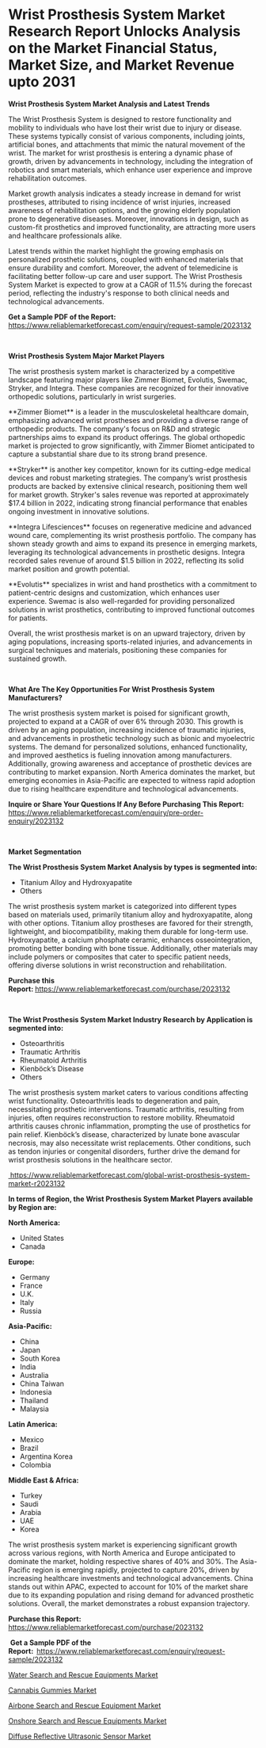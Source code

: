 <p><h1>Wrist Prosthesis System Market Research Report Unlocks Analysis on the Market Financial Status, Market Size, and Market Revenue upto 2031</h1></p><p><strong>Wrist Prosthesis System Market Analysis and Latest Trends</strong></p>
<p><p>The Wrist Prosthesis System is designed to restore functionality and mobility to individuals who have lost their wrist due to injury or disease. These systems typically consist of various components, including joints, artificial bones, and attachments that mimic the natural movement of the wrist. The market for wrist prosthesis is entering a dynamic phase of growth, driven by advancements in technology, including the integration of robotics and smart materials, which enhance user experience and improve rehabilitation outcomes.</p><p>Market growth analysis indicates a steady increase in demand for wrist prostheses, attributed to rising incidence of wrist injuries, increased awareness of rehabilitation options, and the growing elderly population prone to degenerative diseases. Moreover, innovations in design, such as custom-fit prosthetics and improved functionality, are attracting more users and healthcare professionals alike.</p><p>Latest trends within the market highlight the growing emphasis on personalized prosthetic solutions, coupled with enhanced materials that ensure durability and comfort. Moreover, the advent of telemedicine is facilitating better follow-up care and user support. The Wrist Prosthesis System Market is expected to grow at a CAGR of 11.5% during the forecast period, reflecting the industry's response to both clinical needs and technological advancements.</p></p>
<p><strong>Get a Sample PDF of the Report:&nbsp;</strong> <a href="https://www.reliablemarketforecast.com/enquiry/request-sample/2023132?utm_campaign=1569&utm_medium=2&utm_source=Github&utm_content=ia&utm_term=28102024&utm_id=wrist-prosthesis-system">https://www.reliablemarketforecast.com/enquiry/request-sample/2023132</a></p>
<p>&nbsp;</p>
<p><strong>Wrist Prosthesis System Major Market Players</strong></p>
<p><p>The wrist prosthesis system market is characterized by a competitive landscape featuring major players like Zimmer Biomet, Evolutis, Swemac, Stryker, and Integra. These companies are recognized for their innovative orthopedic solutions, particularly in wrist surgeries.</p><p>**Zimmer Biomet** is a leader in the musculoskeletal healthcare domain, emphasizing advanced wrist prostheses and providing a diverse range of orthopedic products. The company's focus on R&D and strategic partnerships aims to expand its product offerings. The global orthopedic market is projected to grow significantly, with Zimmer Biomet anticipated to capture a substantial share due to its strong brand presence.</p><p>**Stryker** is another key competitor, known for its cutting-edge medical devices and robust marketing strategies. The company’s wrist prosthesis products are backed by extensive clinical research, positioning them well for market growth. Stryker's sales revenue was reported at approximately $17.4 billion in 2022, indicating strong financial performance that enables ongoing investment in innovative solutions.</p><p>**Integra Lifesciences** focuses on regenerative medicine and advanced wound care, complementing its wrist prosthesis portfolio. The company has shown steady growth and aims to expand its presence in emerging markets, leveraging its technological advancements in prosthetic designs. Integra recorded sales revenue of around $1.5 billion in 2022, reflecting its solid market position and growth potential.</p><p>**Evolutis** specializes in wrist and hand prosthetics with a commitment to patient-centric designs and customization, which enhances user experience. Swemac is also well-regarded for providing personalized solutions in wrist prosthetics, contributing to improved functional outcomes for patients.</p><p>Overall, the wrist prosthesis market is on an upward trajectory, driven by aging populations, increasing sports-related injuries, and advancements in surgical techniques and materials, positioning these companies for sustained growth.</p></p>
<p>&nbsp;</p>
<p><strong>What Are The Key Opportunities For Wrist Prosthesis System Manufacturers?</strong></p>
<p><p>The wrist prosthesis system market is poised for significant growth, projected to expand at a CAGR of over 6% through 2030. This growth is driven by an aging population, increasing incidence of traumatic injuries, and advancements in prosthetic technology such as bionic and myoelectric systems. The demand for personalized solutions, enhanced functionality, and improved aesthetics is fueling innovation among manufacturers. Additionally, growing awareness and acceptance of prosthetic devices are contributing to market expansion. North America dominates the market, but emerging economies in Asia-Pacific are expected to witness rapid adoption due to rising healthcare expenditure and technological advancements.</p></p>
<p><strong>Inquire or Share Your Questions If Any Before Purchasing This Report:</strong> <a href="https://www.reliablemarketforecast.com/enquiry/pre-order-enquiry/2023132?utm_campaign=1569&utm_medium=2&utm_source=Github&utm_content=ia&utm_term=28102024&utm_id=wrist-prosthesis-system">https://www.reliablemarketforecast.com/enquiry/pre-order-enquiry/2023132</a></p>
<p>&nbsp;</p>
<p><strong>Market Segmentation</strong></p>
<p><strong>The Wrist Prosthesis System Market Analysis by types is segmented into:</strong></p>
<p><ul><li>Titanium Alloy and Hydroxyapatite</li><li>Others</li></ul></p>
<p><p>The wrist prosthesis system market is categorized into different types based on materials used, primarily titanium alloy and hydroxyapatite, along with other options. Titanium alloy prostheses are favored for their strength, lightweight, and biocompatibility, making them durable for long-term use. Hydroxyapatite, a calcium phosphate ceramic, enhances osseointegration, promoting better bonding with bone tissue. Additionally, other materials may include polymers or composites that cater to specific patient needs, offering diverse solutions in wrist reconstruction and rehabilitation.</p></p>
<p><strong>Purchase this Report:&nbsp;</strong><a href="https://www.reliablemarketforecast.com/purchase/2023132?utm_campaign=1569&utm_medium=2&utm_source=Github&utm_content=ia&utm_term=28102024&utm_id=wrist-prosthesis-system">https://www.reliablemarketforecast.com/purchase/2023132</a></p>
<p>&nbsp;</p>
<p><strong>The Wrist Prosthesis System Market Industry Research by Application is segmented into:</strong></p>
<p><ul><li>Osteoarthritis</li><li>Traumatic Arthritis</li><li>Rheumatoid Arthritis</li><li>Kienböck’s Disease</li><li>Others</li></ul></p>
<p><p>The wrist prosthesis system market caters to various conditions affecting wrist functionality. Osteoarthritis leads to degeneration and pain, necessitating prosthetic interventions. Traumatic arthritis, resulting from injuries, often requires reconstruction to restore mobility. Rheumatoid arthritis causes chronic inflammation, prompting the use of prosthetics for pain relief. Kienböck’s disease, characterized by lunate bone avascular necrosis, may also necessitate wrist replacements. Other conditions, such as tendon injuries or congenital disorders, further drive the demand for wrist prosthesis solutions in the healthcare sector.</p></p>
<p><a href="https://www.reliablemarketforecast.com/global-wrist-prosthesis-system-market-r2023132?utm_campaign=1569&utm_medium=2&utm_source=Github&utm_content=ia&utm_term=28102024&utm_id=wrist-prosthesis-system">&nbsp;https://www.reliablemarketforecast.com/global-wrist-prosthesis-system-market-r2023132</a></p>
<p><strong>In terms of Region, the Wrist Prosthesis System Market Players available by Region are:</strong></p>
<p>
    <p> <strong> North America: </strong>
        <ul>
            <li>United States</li>
            <li>Canada</li>
        </ul>
        </p> 
    <p> <strong> Europe: </strong>
        <ul>
            <li>Germany</li>
            <li>France</li>
            <li>U.K.</li>
            <li>Italy</li>
            <li>Russia</li>
        </ul>
        </p> 
    <p> <strong> Asia-Pacific: </strong>
        <ul>
            <li>China</li>
            <li>Japan</li>
            <li>South Korea</li>
            <li>India</li>
            <li>Australia</li>
            <li>China Taiwan</li>
            <li>Indonesia</li>
            <li>Thailand</li>
            <li>Malaysia</li>
        </ul>
        </p> 
    <p> <strong> Latin America: </strong>
        <ul>
            <li>Mexico</li>
            <li>Brazil</li>
            <li>Argentina Korea</li>
            <li>Colombia</li>
        </ul>
        </p> 
    <p> <strong> Middle East & Africa: </strong>
        <ul>
            <li>Turkey</li>
            <li>Saudi</li>
            <li>Arabia</li>
            <li>UAE</li>
            <li>Korea</li>
        </ul>
    </p>
    </p>
<p><p>The wrist prosthesis system market is experiencing significant growth across various regions, with North America and Europe anticipated to dominate the market, holding respective shares of 40% and 30%. The Asia-Pacific region is emerging rapidly, projected to capture 20%, driven by increasing healthcare investments and technological advancements. China stands out within APAC, expected to account for 10% of the market share due to its expanding population and rising demand for advanced prosthetic solutions. Overall, the market demonstrates a robust expansion trajectory.</p></p>
<p><strong>Purchase this Report: </strong><a href="https://www.reliablemarketforecast.com/purchase/2023132?utm_campaign=1569&utm_medium=2&utm_source=Github&utm_content=ia&utm_term=28102024&utm_id=wrist-prosthesis-system">https://www.reliablemarketforecast.com/purchase/2023132</a></p>
<p>&nbsp;<strong>Get a Sample PDF of the Report:&nbsp;&nbsp;</strong><a href="https://www.reliablemarketforecast.com/enquiry/request-sample/2023132?utm_campaign=1569&utm_medium=2&utm_source=Github&utm_content=ia&utm_term=28102024&utm_id=wrist-prosthesis-system">https://www.reliablemarketforecast.com/enquiry/request-sample/2023132</a></p>
<p><strong></strong></p>
<p><p><a href="https://www.linkedin.com/pulse/water-search-rescue-equipments-market-research-report-mxc2c?utm_campaign=1569&utm_medium=2&utm_source=Github&utm_content=ia&utm_term=28102024&utm_id=wrist-prosthesis-system">Water Search and Rescue Equipments Market</a></p><p><a href="https://www.linkedin.com/pulse/opportunities-challenges-cannabis-gummies-market-strategic-gpete?utm_campaign=1569&utm_medium=2&utm_source=Github&utm_content=ia&utm_term=28102024&utm_id=wrist-prosthesis-system">Cannabis Gummies Market</a></p><p><a href="https://www.linkedin.com/pulse/global-airbone-search-rescue-equipment-market-opportunities-dm1oe?utm_campaign=1569&utm_medium=2&utm_source=Github&utm_content=ia&utm_term=28102024&utm_id=wrist-prosthesis-system">Airbone Search and Rescue Equipment Market</a></p><p><a href="https://www.linkedin.com/pulse/strategic-market-insights-global-onshore-search-rescue-equipments-trlre?utm_campaign=1569&utm_medium=2&utm_source=Github&utm_content=ia&utm_term=28102024&utm_id=wrist-prosthesis-system">Onshore Search and Rescue Equipments Market</a></p><p><a href="https://github.com/NargisHussain432/Market-Research-Report-List-1/blob/main/diffuse-reflective-ultrasonic-sensor-market.md?utm_campaign=1569&utm_medium=2&utm_source=Github&utm_content=ia&utm_term=28102024&utm_id=wrist-prosthesis-system">Diffuse Reflective Ultrasonic Sensor Market</a></p></p>